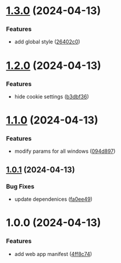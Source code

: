 # [1.3.0](https://github.com/brckd/fancade-plus/compare/v1.2.0...v1.3.0) (2024-04-13)


### Features

* add global style ([26402c0](https://github.com/brckd/fancade-plus/commit/26402c0f561b08a380a7fbb5d394ab5e49f2bdb6))

# [1.2.0](https://github.com/brckd/fancade-plus/compare/v1.1.0...v1.2.0) (2024-04-13)

### Features

- hide cookie settings
  ([b3dbf36](https://github.com/brckd/fancade-plus/commit/b3dbf363d0e732717cf5802e05f2e2563e83b25c))

# [1.1.0](https://github.com/brckd/fancade-plus/compare/v1.0.1...v1.1.0) (2024-04-13)

### Features

- modify params for all windows
  ([094d897](https://github.com/brckd/fancade-plus/commit/094d8970495ccbdbe267492f57ef81195b202ad8))

## [1.0.1](https://github.com/brckd/fancade-plus/compare/v1.0.0...v1.0.1) (2024-04-13)

### Bug Fixes

- update dependenices
  ([fa0ee49](https://github.com/brckd/fancade-plus/commit/fa0ee491910c0705e032a168b528d23d3cb84dfa))

# 1.0.0 (2024-04-13)

### Features

- add web app manifest
  ([4ff8c74](https://github.com/brckd/fancade-plus/commit/4ff8c74cfb8c6952992f3484518738c97d339d45))
